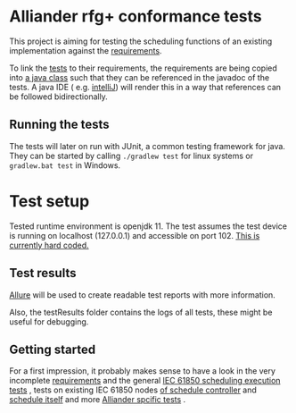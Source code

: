 # Alliander rfg+ conformance tests

This project is aiming for testing the scheduling functions of an existing implementation against
the [requirements](../REQUIREMENTS.md).

To link the [tests](main/src/test/java/org/openmuc/fnn/steuerbox/)
to their requirements, the requirements are being copied
into [a java class](src/main/java/org/openmuc/fnn/steuerbox/models/Requirement.java)
such that they can be referenced in the javadoc of the tests. A java IDE (
e.g. [intelliJ](https://www.jetbrains.com/idea/)) will render this in a way that references can be followed
bidirectionally.

## Running the tests

The tests will later on run with JUnit, a common testing framework for java. They can be started by
calling `./gradlew test` for linux systems or `gradlew.bat test` in Windows.

# Test setup

Tested runtime environment is openjdk 11. The test assumes the test device is running on localhost (127.0.0.1) and
accessible on port 102. [This is currently hard coded.](test/tests/src/main/java/org/openmuc/fnn/steuerbox/models/AllianderDER.java#L17)

## Test results

[Allure](https://github.com/allure-framework) will be used to create readable test reports with more information.

Also, the testResults folder contains the logs of all tests, these might be useful for debugging.

## Getting started

For a first impression, it probably makes sense to have a look in the very
incomplete [requirements](src/main/java/org/openmuc/fnn/steuerbox/models/Requirement.java)
and the
general [IEC 61850 scheduling execution tests](tests/src/test/java/org/openmuc/fnn/steuerbox/ScheduleExecutionTest.java)
, tests on existing IEC 61850
nodes [of schedule controller](src/test/java/org/openmuc/fnn/steuerbox/ScheduleControllerNodeTests.java)
and [schedule itself](src/test/java/org/openmuc/fnn/steuerbox/ScheduleNodeTests.java) and more
[Alliander spcific tests](https://gitlab.cc-asp.fraunhofer.de/sgc_industry/alliander-rfg-conformance-tests/-/blob/main/src/test/java/org/openmuc/fnn/steuerbox/AllianderTests.java)
.
